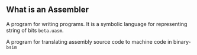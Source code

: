 ## What is an Assembler

A program for writing programs. It is a symbolic language for representing string of bits `beta.uasm`.

A program for translating assembly source code to machine code in binary- `bsim`

